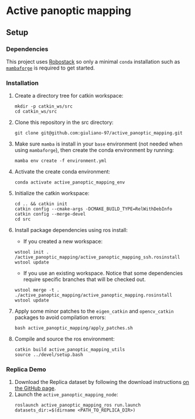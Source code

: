 # Active panoptic mapping


## Setup

### Dependencies

This project uses [Robostack](https://robostack.github.io/) so only a minimal `conda` installation such as [`mambaforge`](https://github.com/conda-forge/miniforge) is required to get started. 

### Installation


1. Create a directory tree for catkin workspace:

    ```
    mkdir -p catkin_ws/src 
    cd catkin_ws/src
    ```
1. Clone this repository in the src directory:

    ```
    git clone git@github.com:giuliano-97/active_panoptic_mapping.git
    ```

1. Make sure `mamba` is install in your `base` environment (not needed when using `mambaforge`), then create the conda environment by running:

    ```
    mamba env create -f environment.yml
    ```
1. Activate the create conda environment:
    ```
    conda activate active_panoptic_mapping_env
    ```
1. Initialize the catkin workspace:
    ```
    cd .. && catkin init
    catkin config --cmake-args -DCMAKE_BUILD_TYPE=RelWithDebInfo
    catkin config --merge-devel
    cd src
    ```
1. Install package dependencies using ros install:
    - If you created a new workspace:
    ```
    wstool init . /active_panoptic_mapping/active_panoptic_mapping_ssh.rosinstall
    wstool update
    ```
    - If you use an existing workspace. Notice that some dependencies require specific branches that will be checked out.
    ```
    wstool merge -t . ./active_panoptic_mapping/active_panoptic_mapping.rosinstall
    wstool update
    ```
1. Apply some minor patches to the `eigen_catkin` and `opencv_catkin` packages to avoid compilation errors:
    ```
    bash active_panoptic_mapping/apply_patches.sh
    ```
1. Compile and source the ros environment:
    ```
    catkin build active_panoptic_mapping_utils
    source ../devel/setup.bash
    ```

### Replica Demo

1. Download the Replica dataset by following the download instructions [on the GitHub page](https://github.com/facebookresearch/Replica-Dataset#download-on-mac-os-and-linux). 
1. Launch the `active_panoptic_mapping_node`:
    ```
    roslaunch active_panoptic_mapping_ros run.launch datasets_dir:=$(dirname <PATH_TO_REPLICA_DIR>)

    ```